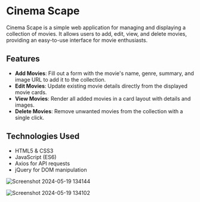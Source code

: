 # Cinema Scape

Cinema Scape is a simple web application for managing and displaying a collection of movies. It allows users to add, edit, view, and delete movies, providing an easy-to-use interface for movie enthusiasts.

## Features

- **Add Movies**: Fill out a form with the movie's name, genre, summary, and image URL to add it to the collection.
- **Edit Movies**: Update existing movie details directly from the displayed movie cards.
- **View Movies**: Render all added movies in a card layout with details and images.
- **Delete Movies**: Remove unwanted movies from the collection with a single click.

## Technologies Used

- HTML5 & CSS3
- JavaScript (ES6)
- Axios for API requests
- jQuery for DOM manipulation

![Screenshot 2024-05-19 134144](https://github.com/keysisgonzalez/FrontEnd-Movies-App/assets/99420761/ef44e1f6-2e63-4f1d-8a57-faa60b5df13d)

![Screenshot 2024-05-19 134102](https://github.com/keysisgonzalez/FrontEnd-Movies-App/assets/99420761/c05fd39a-c3f3-4dd6-836b-7b3ffd2d75cd)
